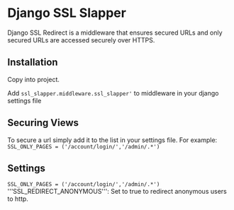 Django SSL Slapper
===================

Django SSL Redirect is a middleware that ensures secured URLs and only secured URLs are accessed securely over HTTPS.

Installation
------------

Copy into project.  

Add     ```ssl_slapper.middleware.ssl_slapper'``` to middleware in your django settings file


Securing Views
--------------

To secure a url simply add it to the list in your settings file.  For example:
```SSL_ONLY_PAGES = ('/account/login/','/admin/.*')```



Settings
--------
```SSL_ONLY_PAGES = ('/account/login/','/admin/.*')```
'''SSL_REDIRECT_ANONYMOUS''': Set to true to redirect anonymous users to http.